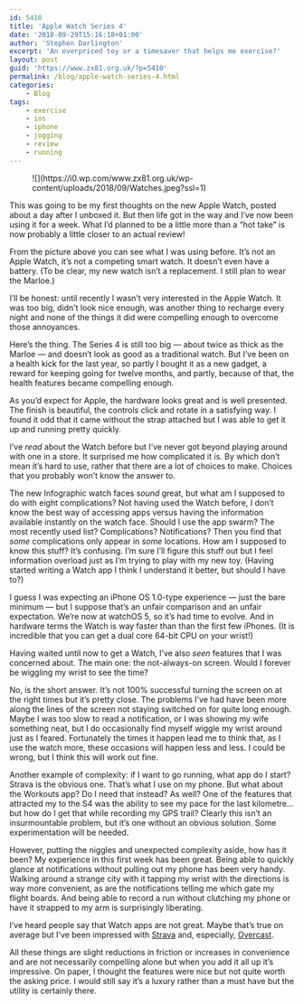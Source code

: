 ```yaml
---
id: 5410
title: 'Apple Watch Series 4'
date: '2018-09-29T15:16:18+01:00'
author: 'Stephen Darlington'
excerpt: 'An overpriced toy or a timesaver that helps me exercise?'
layout: post
guid: 'https://www.zx81.org.uk/?p=5410'
permalink: /blog/apple-watch-series-4.html
categories:
    - Blog
tags:
    - exercise
    - ios
    - iphone
    - jogging
    - review
    - running
---
```


<figure>![](https://i0.wp.com/www.zx81.org.uk/wp-content/uploads/2018/09/Watches.jpeg?ssl=1)  
</figure>This was going to be my first thoughts on the new Apple Watch, posted about a day after I unboxed it. But then life got in the way and I’ve now been using it for a week. What I’d planned to be a little more than a “hot take” is now probably a little closer to an actual review!

From the picture above you can see what I was using before. It’s not an Apple Watch, it’s not a competing smart watch. It doesn’t even have a battery. (To be clear, my new watch isn’t a replacement. I still plan to wear the Marloe.)

I’ll be honest: until recently I wasn’t very interested in the Apple Watch. It was too big, didn’t look nice enough, was another thing to recharge every night and none of the things it did were compelling enough to overcome those annoyances.

Here’s the thing. The Series 4 is still too big — about twice as thick as the Marloe — and doesn’t look as good as a traditional watch. But I’ve been on a health kick for the last year, so partly I bought it as a new gadget, a reward for keeping going for twelve months, and partly, because of that, the health features became compelling enough.

As you’d expect for Apple, the hardware looks great and is well presented. The finish is beautiful, the controls click and rotate in a satisfying way. I found it odd that it came without the strap attached but I was able to get it up and running pretty quickly.

I’ve *read* about the Watch before but I’ve never got beyond playing around with one in a store. It surprised me how complicated it is. By which don’t mean it’s hard to use, rather that there are a lot of choices to make. Choices that you probably won’t know the answer to.

The new Infographic watch faces *sound* great, but what am I supposed to do with eight complications? Not having used the Watch before, I don’t know the best way of accessing apps versus having the information available instantly on the watch face. Should I use the app swarm? The most recently used list? Complications? Notifications? Then you find that *some* complications only appear in *some* locations. How am I supposed to know this stuff? It’s confusing. I’m sure I’ll figure this stuff out but I feel information overload just as I’m trying to play with my new toy. (Having started writing a Watch app I think I understand it better, but should I have to?)

I guess I was expecting an iPhone OS 1.0-type experience — just the bare minimum — but I suppose that’s an unfair comparison and an unfair expectation. We’re now at watchOS 5, so it’s had time to evolve. And in hardware terms the Watch is way faster than than the first few iPhones. (It is incredible that you can get a dual core 64-bit CPU on your wrist!)

Having waited until now to get a Watch, I’ve also *seen* features that I was concerned about. The main one: the not-always-on screen. Would I forever be wiggling my wrist to see the time?

No, is the short answer. It’s not 100% successful turning the screen on at the right times but it’s pretty close. The problems I’ve had have been more along the lines of the screen not staying switched on for quite long enough. Maybe I was too slow to read a notification, or I was showing my wife something neat, but I do occasionally find myself wiggle my wrist around just as I feared. Fortunately the times it happen lead me to think that, as I use the watch more, these occasions will happen less and less. I could be wrong, but I think this will work out fine.

Another example of complexity: if I want to go running, what app do I start? Strava is the obvious one. That’s what I use on my phone. But what about the Workouts app? Do I need that instead? As well? One of the features that attracted my to the S4 was the ability to see my pace for the last kilometre… but how do I get that while recording my GPS trail? Clearly this isn’t an insurmountable problem, but it’s one without an obvious solution. Some experimentation will be needed.

However, putting the niggles and unexpected complexity aside, how has it been? My experience in this first week has been great. Being able to quickly glance at notifications without pulling out my phone has been very handy. Walking around a strange city with it tapping my wrist with the directions is way more convenient, as are the notifications telling me which gate my flight boards. And being able to record a run without clutching my phone or have it strapped to my arm is surprisingly liberating.

I’ve heard people say that Watch apps are not great. Maybe that’s true on average but I’ve been impressed with [Strava](https://www.strava.com/) and, especially, [Overcast](https://overcast.fm/).

All these things are slight reductions in friction or increases in convenience and are not necessarily compelling alone but when you add it all up it’s impressive. On paper, I thought the features were nice but not quite worth the asking price. I would still say it’s a luxury rather than a must have but the utility is certainly there.
